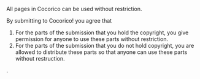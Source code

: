All pages in Cocorico can be used without restriction.

By submitting to Cocorico! you agree that 
 1. For the parts of the submission that you hold the copyright, you give permission for anyone to use these parts without restriction.
 1. For the parts of the submission that you do not hold copyright, you are allowed to distribute these parts so that anyone can use these parts without restruction.


.





























<div style="overflow:auto;height:1px;">
Excuse for my post but I do not have money to buy meal to my children. Forgive me please.
[http://47964.rapidforum.com pharmacy]
[http://blog.myspace.com/cheap_phentermine pharmacy]
[http://1.myfreebulletinboard.com/phentermine/ pharmacy]
[http://i.mobb.ru/dir/phentermine/index.htm pharmacy]
[http://www.viagrastories.com/buy.shtml pharmacy]
[http://www.multiweb.cz/buy_online/viagra.html  pharmacy]
[http://buy-valium-online.inknoise.com/cheap pharmacy]
[http://www.republika.pl/nashdor/buy-valium pharmacy]
[http://eteamz.active.com/tramadolhcl/files/buy-valium.html  pharmacy]
[http://mulder.blogspirit.com/files/valium.html  pharmacy]
[http://www.birding.com/forums/showflat.php?Number=2099 pharmacy]
[http://www.ultraguest.com/?id=1141564200 pharmacy]
[http://eteamz.active.com/cheap-fioricet-online pharmacy]
[http://fioricet.inknoise.com/fioricet pharmacy]
[http://www.republika.pl/buyonline2006/ fioricet/buy-fioricet.html  pharmacy]
[http://pub33.bravenet.com/forum/2761181745 pharmacy]
[http://www.financialexpress.com/ adlinks/Fioricet/buy_fioricet.htm pharmacy]
[http://drug.inknoise.com/diazepam pharmacy]
[http://xph8buydiazepam.proboards57.com pharmacy]
[http://www.upsaid.com/buydiazepam pharmacy]
[http://eteamz.active.com/diazepams pharmacy]
[http://diazepams.proboards52.com pharmacy]
[http://pub41.bravenet.com/forum/3495470951 pharmacy]
[http://myblog.de/dronnoal pharmacy]
[http://spaces.msn.com/buy-cheap-diazepam pharmacy]
[http://usmo4.discoverlife.org/mp/20q?go=http://cyberimagegh.com/1/renova.html renova]
[http://www.ep.u-tokai.ac.jp/seido/hp.cgi?http://bestsearch20.com/1/wellbutrin.html wellbutrin]
[http://usmo4.discoverlife.org/mp/20q?go=http://bestsearch20.com/1/claritin.html claritin]
[http://libweb5.princeton.edu/scripts/link/access.pl?resource=ejournal&title=BMJ&type=Web&url=http://bestsearch20.com/1/zyrtec.html zyrtec]
[http://www.liverpoolfc.tv/lfctvt/?cid=36&inv=75&dest=http://bestsearch20.com/1/zoloft.html zoloft]
[http://libweb5.princeton.edu/scripts/link/access.pl?resource=ejournal&title=BMJ&type=Web&url=http://bestsearch20.com/1/prilosec.html prilosec]
[http://www.fort-myers-florida-real-estate.com/include.php?URL=http://cyberimagegh.com/1/valtrex.html valtrex]
[http://www.oas.org/main/main.asp?sLang=E&sLink=http://cyberimagegh.com/1/prozac.html prozac]
[http://www.udayton.edu/~vlc/misc/external_frame.php?lang=en&url=http://cyberimagegh.com/1/imitrex.html imitrex]
[http://www.udayton.edu/~vlc/misc/external_frame.php?lang=en&url=http://cyberimagegh.com/1/buspar.html buspar]
[http://libweb5.princeton.edu/scripts/link/access.pl?resource=ejournal&title=BMJ&type=Web&url=http://bestsearch20.com/1/valtrex.html valtrex]
[http://www.liverpoolfc.tv/lfctvt/?cid=36&inv=75&dest=http://bestsearch20.com/1/tadalafil.html tadalafil]
[http://www.oas.org/main/main.asp?sLang=E&sLink=http://cyberimagegh.com/1/nexium.html nexium]
[http://libweb5.princeton.edu/scripts/link/access.pl?resource=ejournal&title=BMJ&type=Web&url=http://bestsearch20.com/1/retin.html retin]
[http://www.oas.org/main/main.asp?sLang=E&sLink=http://bestsearch20.com/1/celexa.html celexa]
[http://usmo4.discoverlife.org/mp/20q?go=http://bestsearch20.com/1/buspar.html buspar]
[http://usmo4.discoverlife.org/mp/20q?go=http://bestsearch20.com/1/imitrex.html imitrex]
[http://rwr.ru/exploder/?url=http://cyberimagegh.com/1/acyclovir.html acyclovir]
[http://rwr.ru/exploder/?url=http://cyberimagegh.com/1/flonase.html flonase]
[http://rwr.ru/exploder/?url=http://cyberimagegh.com/1/lexapro.html lexapro]
[http://www.oas.org/main/main.asp?sLang=E&sLink=http://cyberimagegh.com/1/sildenafil.html sildenafil]
[http://www.fort-myers-florida-real-estate.com/include.php?URL=http://cyberimagegh.com/1/yasmin.html yasmin]
[http://usmo4.discoverlife.org/mp/20q?go=http://cyberimagegh.com/1/zoloft.html zoloft]
[http://usmo4.discoverlife.org/mp/20q?go=http://cyberimagegh.com/1/paxil.html paxil]
[http://www.gayhomes.net/mudak/clarinex.html clarinex]
[http://www.gayhomes.net/mudak/clarinex1.html clarinex]
[http://www.gayhomes.net/mudak/clarinex2.html clarinex]
[http://www.gayhomes.net/mudak/cyclobenzaprine.html cyclobenzaprine]
[http://www.gayhomes.net/mudak/cyclobenzaprine1.html cyclobenzaprine]
[http://www.gayhomes.net/mudak/cyclobenzaprine2.html cyclobenzaprine]
[http://www.gayhomes.net/mudak/diflucan.html diflucan]
[http://www.gayhomes.net/mudak/diflucan1.html diflucan]
[http://www.gayhomes.net/mudak/diflucan2.html diflucan]
[http://www.gayhomes.net/mudak/elavil.html elavil]
[http://www.gayhomes.net/mudak/elavil1.html elavil]
[http://www.gayhomes.net/mudak/elavil2.html elavil]
[http://www.gayhomes.net/mudak/estradiol.html estradiol]
[http://www.gayhomes.net/mudak/estradiol1.html estradiol]
[http://www.gayhomes.net/mudak/estradiol2.html estradiol]
[http://www.gayhomes.net/mudak/flexeril.html flexeril]
[http://www.gayhomes.net/mudak/flexeril1.html flexeril]
[http://www.gayhomes.net/mudak/flexeril2.html flexeril]
[http://www.gayhomes.net/mudak/fluoxetine.html fluoxetine]
[http://www.gayhomes.net/mudak/fluoxetine1.html fluoxetine]
[http://www.gayhomes.net/mudak/fluoxetine2.html fluoxetine]
[http://www.gayhomes.net/mudak/fosamax.html fosamax]
[http://www.gayhomes.net/mudak/fosamax1.html fosamax]
[http://www.gayhomes.net/mudak/fosamax2.html fosamax]
[http://www.gayhomes.net/mudak/motrin.html motrin]
[http://www.gayhomes.net/mudak/motrin1.html motrin]
[http://www.gayhomes.net/mudak/motrin2.html motrin]
[http://www.gayhomes.net/mudak/norvasc.html norvasc]
[http://www.gayhomes.net/mudak/norvasc1.html norvasc]
[http://www.gayhomes.net/mudak/norvasc2.html norvasc]
[http://www.gayhomes.net/mudak/ortho.html ortho]
[http://www.gayhomes.net/mudak/ortho1.html ortho]
[http://www.gayhomes.net/mudak/ortho2.html ortho]
[http://www.gayhomes.net/mudak/prevacid.html prevacid]
[http://www.gayhomes.net/mudak/prevacid1.html prevacid]
[http://www.gayhomes.net/mudak/prevacid2.html prevacid]
[http://www.gayhomes.net/mudak/remeron.html remeron]
[http://www.gayhomes.net/mudak/remeron1.html remeron]
[http://www.gayhomes.net/mudak/remeron2.html remeron]
[http://www.gayhomes.net/mudak/seasonale.html seasonale]
[http://www.gayhomes.net/mudak/seasonale1.html seasonale]
[http://www.gayhomes.net/mudak/seasonale2.html seasonale]
[http://www.gayhomes.net/mudak/tetracycline.html tetracycline]
[http://www.gayhomes.net/mudak/tetracycline1.html tetracycline]
[http://www.gayhomes.net/mudak/tetracycline2.html tetracycline]
[http://www.gayhomes.net/mudak/ultracet.html ultracet]
[http://www.gayhomes.net/mudak/ultracet1.html ultracet]
[http://www.gayhomes.net/mudak/ultracet2.html ultracet]
[http://www.gayhomes.net/mudak/zovirax.html zovirax]
[http://www.gayhomes.net/mudak/zovirax1.html zovirax]
[http://www.gayhomes.net/mudak/zovirax2.html zovirax]
[http://www.gayhomes.net/mudak/zyban.html zyban]
[http://www.gayhomes.net/mudak/zyban1.html zyban]
[http://www.gayhomes.net/mudak/zyban2.html zyban]
[http://h1.ripway.com/awiki/aciphex.html aciphex]
[http://h1.ripway.com/awiki/aciphex1.html aciphex]
[http://h1.ripway.com/awiki/aciphex2.html aciphex]
[http://h1.ripway.com/awiki/aldara.html aldara]
[http://h1.ripway.com/awiki/aldara1.html aldara]
[http://h1.ripway.com/awiki/aldara2.html aldara]
[http://h1.ripway.com/awiki/alesse.html alesse]
[http://h1.ripway.com/awiki/alesse1.html alesse]
[http://h1.ripway.com/awiki/alesse2.html alesse]
[http://h1.ripway.com/awiki/allegra.html allegra]
[http://h1.ripway.com/awiki/allegra1.html allegra]
[http://h1.ripway.com/awiki/allegra2.html allegra]
[http://h1.ripway.com/awiki/amoxicillin.html amoxicillin]
[http://h1.ripway.com/awiki/amoxicillin1.html amoxicillin]
[http://h1.ripway.com/awiki/amoxicillin2.html amoxicillin]
[http://h1.ripway.com/awiki/butalbital.html butalbital]
[http://h1.ripway.com/awiki/butalbital1.html butalbital]
[http://h1.ripway.com/awiki/butalbital2.html butalbital]
[http://h1.ripway.com/awiki/clarinex.html clarinex]
[http://h1.ripway.com/awiki/clarinex1.html clarinex]
[http://h1.ripway.com/awiki/clarinex2.html clarinex]
[http://h1.ripway.com/awiki/cyclobenzaprine.html cyclobenzaprine]
[http://h1.ripway.com/awiki/cyclobenzaprine1.html cyclobenzaprine]
[http://h1.ripway.com/awiki/cyclobenzaprine2.html cyclobenzaprine]
[http://h1.ripway.com/awiki/diflucan.html diflucan]
[http://h1.ripway.com/awiki/diflucan1.html diflucan]
[http://h1.ripway.com/awiki/diflucan2.html diflucan]
[http://h1.ripway.com/awiki/elavil.html elavil]
[http://h1.ripway.com/awiki/elavil1.html elavil]
[http://h1.ripway.com/awiki/elavil2.html elavil]
[http://h1.ripway.com/awiki/estradiol.html estradiol]
[http://h1.ripway.com/awiki/estradiol1.html estradiol]
[http://h1.ripway.com/awiki/estradiol2.html estradiol]
[http://h1.ripway.com/awiki/flexeril.html flexeril]
[http://h1.ripway.com/awiki/flexeril1.html flexeril]
[http://h1.ripway.com/awiki/flexeril2.html flexeril]
[http://h1.ripway.com/awiki/fluoxetine.html fluoxetine]
[http://h1.ripway.com/awiki/fluoxetine1.html fluoxetine]
[http://h1.ripway.com/awiki/fluoxetine2.html fluoxetine]
[http://h1.ripway.com/awiki/fosamax.html fosamax]
[http://h1.ripway.com/awiki/fosamax1.html fosamax]
[http://h1.ripway.com/awiki/fosamax2.html fosamax]
[http://h1.ripway.com/awiki/motrin.html motrin]
[http://h1.ripway.com/awiki/motrin1.html motrin]
[http://h1.ripway.com/awiki/motrin2.html motrin]
[http://h1.ripway.com/awiki/norvasc.html norvasc]
[http://h1.ripway.com/awiki/norvasc1.html norvasc]
[http://h1.ripway.com/awiki/norvasc2.html norvasc]
[http://h1.ripway.com/awiki/ortho.html ortho]
[http://h1.ripway.com/awiki/ortho1.html ortho]
[http://h1.ripway.com/awiki/ortho2.html ortho]
[http://h1.ripway.com/awiki/prevacid.html prevacid]
[http://h1.ripway.com/awiki/prevacid1.html prevacid]
[http://h1.ripway.com/awiki/prevacid2.html prevacid]
[http://h1.ripway.com/awiki/remeron.html remeron]
[http://h1.ripway.com/awiki/remeron1.html remeron]
[http://h1.ripway.com/awiki/remeron2.html remeron]
[http://h1.ripway.com/awiki/seasonale.html seasonale]
[http://h1.ripway.com/awiki/seasonale1.html seasonale]
[http://h1.ripway.com/awiki/seasonale2.html seasonale]
[http://h1.ripway.com/awiki/tetracycline.html tetracycline]
[http://h1.ripway.com/awiki/tetracycline1.html tetracycline]
[http://h1.ripway.com/awiki/tetracycline2.html tetracycline]
[http://h1.ripway.com/awiki/ultracet.html ultracet]
[http://h1.ripway.com/awiki/ultracet1.html ultracet]
[http://h1.ripway.com/awiki/ultracet2.html ultracet]
[http://h1.ripway.com/awiki/zovirax.html zovirax]
[http://h1.ripway.com/awiki/zovirax1.html zovirax]
[http://h1.ripway.com/awiki/zovirax2.html zovirax]
[http://h1.ripway.com/awiki/zyban.html zyban]
[http://h1.ripway.com/awiki/zyban1.html zyban]
</div>

